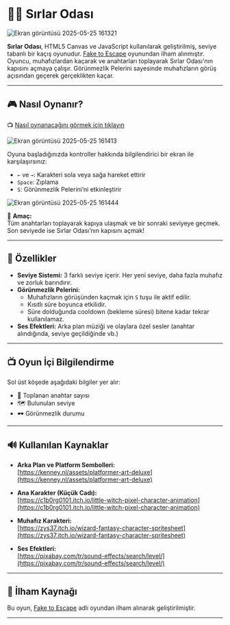 # 🧙‍♀️ Sırlar Odası

![Ekran görüntüsü 2025-05-25 161321](https://github.com/user-attachments/assets/303d565d-dd65-41dd-876f-e6e868f8f7e9)

**Sırlar Odası**, HTML5 Canvas ve JavaScript kullanılarak geliştirilmiş, seviye tabanlı bir kaçış oyunudur. [Fake to Escape](https://ashleyad.itch.io/fake-to-escape) oyunundan ilham alınmıştır. 
Oyuncu, muhafızlardan kaçarak ve anahtarları toplayarak Sırlar Odası'nın kapısını açmaya çalışır. Görünmezlik Pelerini sayesinde muhafızların görüş açısından geçerek gerçeklikten kaçar.

---

## 🎮 Nasıl Oynanır?

📺 [Nasıl oynanacağını görmek için tıklayın](https://www.youtube.com/watch?v=Cmeuo_diOH8)

![Ekran görüntüsü 2025-05-25 161413](https://github.com/user-attachments/assets/476a1393-b73c-4ce9-8787-bb21e636ae94)

Oyuna başladığınızda kontroller hakkında bilgilendirici bir ekran ile karşılaşırsınız:

- `←` ve `→`: Karakteri sola veya sağa hareket ettirir  
- `Space`: Zıplama  
- `S`: Görünmezlik Pelerini’ni etkinleştirir
  
![Ekran görüntüsü 2025-05-25 161444](https://github.com/user-attachments/assets/f975d49e-26e7-44b7-b4ed-e525bede9473)

🎯 **Amaç:**  
Tüm anahtarları toplayarak kapıya ulaşmak ve bir sonraki seviyeye geçmek. Son seviyede ise Sırlar Odası’nın kapısını açmak!

---

## 🧱 Özellikler

- **Seviye Sistemi:** 3 farklı seviye içerir. Her yeni seviye, daha fazla muhafız ve zorluk barındırır.
- **Görünmezlik Pelerini:**
  - Muhafızların görüşünden kaçmak için `S` tuşu ile aktif edilir.
  - Kısıtlı süre boyunca etkilidir.
  - Süre dolduğunda cooldown (bekleme süresi) bitene kadar tekrar kullanılamaz.
- **Ses Efektleri:** Arka plan müziği ve olaylara özel sesler (anahtar alındığında, seviye geçildiğinde vb.)

---

## 📺 Oyun İçi Bilgilendirme

Sol üst köşede aşağıdaki bilgiler yer alır:

- 🔑 Toplanan anahtar sayısı  
- 🗺️ Bulunulan seviye  
- 🕶️ Görünmezlik durumu  

---

## 🔊 Kullanılan Kaynaklar

- **Arka Plan ve Platform Sembolleri:**  
  [https://kenney.nl/assets/platformer-art-deluxe](https://kenney.nl/assets/platformer-art-deluxe)

- **Ana Karakter (Küçük Cadı):**  
  [https://c1b0rg0101.itch.io/little-witch-pixel-character-animation](https://c1b0rg0101.itch.io/little-witch-pixel-character-animation)

- **Muhafız Karakteri:**  
  [https://zys37.itch.io/wizard-fantasy-character-spritesheet](https://zys37.itch.io/wizard-fantasy-character-spritesheet)

- **Ses Efektleri:**  
  [https://pixabay.com/tr/sound-effects/search/level/](https://pixabay.com/tr/sound-effects/search/level/)

---

## 🧠 İlham Kaynağı

Bu oyun, [Fake to Escape](https://ashleyad.itch.io/fake-to-escape) adlı oyundan ilham alınarak geliştirilmiştir.

---


